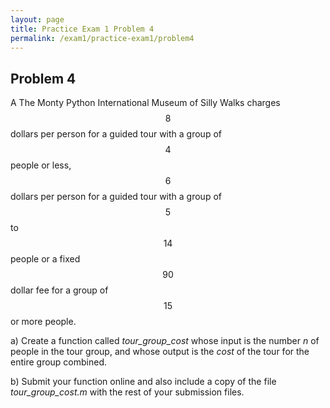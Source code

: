 ```yaml
---
layout: page
title: Practice Exam 1 Problem 4
permalink: /exam1/practice-exam1/problem4
---
```


## Problem 4

A The Monty Python International Museum of Silly Walks charges $$8$$ dollars per person for a guided tour with a group of $$4$$ people or less, $$6$$ dollars per person for a guided tour with a group of $$5$$ to $$14$$ people or a fixed $$90$$ dollar fee for a group of $$15$$ or more people.

a) Create a function called *tour_group_cost* whose input is the number *n* of people in the tour group, and whose output is the *cost* of the tour for the entire group combined.

b) Submit your function online and also include a copy of the file *tour_group_cost.m* with the rest of your submission files.

